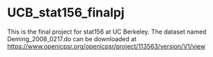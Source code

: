 # UCB_stat156_finalpj
This is the final project for stat156 at UC Berkeley.
The dataset named Deming_2008_0217.do can be downloaded at https://www.openicpsr.org/openicpsr/project/113563/version/V1/view

